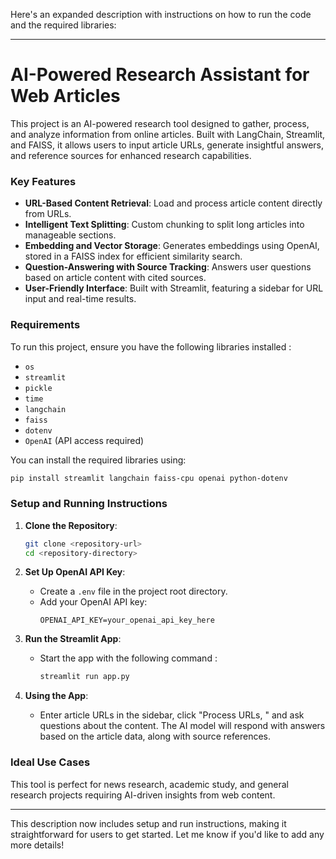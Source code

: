 Here's an expanded description with instructions on how to run the code and the required libraries:

---

# AI-Powered Research Assistant for Web Articles

This project is an AI-powered research tool designed to gather, process, and analyze information from online articles. Built with LangChain, Streamlit, and FAISS, it allows users to input article URLs, generate insightful answers, and reference sources for enhanced research capabilities.

### Key Features
- **URL-Based Content Retrieval**: Load and process article content directly from URLs.
- **Intelligent Text Splitting**: Custom chunking to split long articles into manageable sections.
- **Embedding and Vector Storage**: Generates embeddings using OpenAI, stored in a FAISS index for efficient similarity search.
- **Question-Answering with Source Tracking**: Answers user questions based on article content with cited sources.
- **User-Friendly Interface**: Built with Streamlit, featuring a sidebar for URL input and real-time results.

### Requirements
To run this project, ensure you have the following libraries installed :

- `os`
- `streamlit`
- `pickle`
- `time`
- `langchain`
- `faiss`
- `dotenv`
- `OpenAI` (API access required)

You can install the required libraries using:
```bash
pip install streamlit langchain faiss-cpu openai python-dotenv
```

### Setup and Running Instructions

1. **Clone the Repository**:
   ```bash
   git clone <repository-url>
   cd <repository-directory>
   ```

2. **Set Up OpenAI API Key**:
   - Create a `.env` file in the project root directory.
   - Add your OpenAI API key:
     ```plaintext
     OPENAI_API_KEY=your_openai_api_key_here
     ```

3. **Run the Streamlit App**:
   - Start the app with the following command :
     ```bash
     streamlit run app.py
     ```

4. **Using the App**:
   - Enter article URLs in the sidebar, click "Process URLs, " and ask questions about the content. The AI model will respond with answers based on the article data, along with source references.

### Ideal Use Cases
This tool is perfect for news research, academic study, and general research projects requiring AI-driven insights from web content.

---

This description now includes setup and run instructions, making it straightforward for users to get started. Let me know if you'd like to add any more details!
